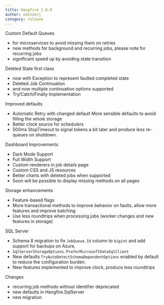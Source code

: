 ```yaml
---
title: Hangfire 1.8.0
author: odinserj
category: release
---
```


Custom Default Queues
* for microservices to avoid missing them on retries
* new methods for background and recurring jobs, please note for recurring jobs
* significant speed up by avoiding state transition

Deleted State first class
* now with Exception to represent faulted completed state
* Deleted Job Continuation
* and now multiple continuation options supported
* Try/Catch/Finally Implementation

Improved defaults
* Automatic Retry with changed default More sensible defaults to avoid filling the whole storage
* Better clock source for schedulers
* 500ms StopTimeout to signal tokens a bit later and produce less re-queues on shutdown.

Dashboard Improvements
* Dark Mode Support
* Full Width Support
* Custom renderers in job details page
* Custom CSS and JS resources
* Better charts with deleted jobs when supported
* Soon will be possible to display missing methods on all pages

Storage enhancements
* Feature-based flags
* More transactional methods to improve behavior on faults, allow more features and improve batching
* Use less roundtrips when processing jobs (worker changes and new features in storage)

SQL Server
* Schema 8 migration to fix `JobQueue.Id` column to `bigint` and add support for backups on Azure.
* `SqlServerStorageOptions.PreferMicrosoftDataSqlClient`
* New defaults `TryAutoDetectSchemaDependentOptions` enabled by default to reduce the configuration burden.
* New features implemented to improve clock, produce less roundtrips

Changes
* recurring job methods without identifier deprecated
* new defaults in Hangfire.SqlServer
* new migration

